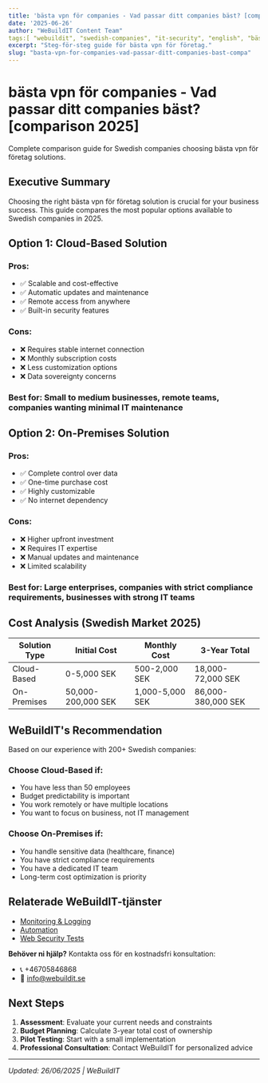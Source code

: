 ```yaml
---
title: 'bästa vpn för companies - Vad passar ditt companies bäst? [comparison 2025]'
date: '2025-06-26'
author: "WeBuildIT Content Team"
tags:[ "webuildit", "swedish-companies", "it-security", "english", "bästa vpn för företag", "vpn", "nätverk", "guide", "tutorial", "step-by-step"]
excerpt: "Steg-för-steg guide för bästa vpn för företag."
slug: "basta-vpn-for-companies-vad-passar-ditt-companies-bast-compa"
---
```


# bästa vpn för companies - Vad passar ditt companies bäst? [comparison 2025]

Complete comparison guide for Swedish companies choosing bästa vpn för företag solutions.

## Executive Summary

Choosing the right bästa vpn för företag solution is crucial for your business success. This guide compares the most popular options available to Swedish companies in 2025.

## Option 1: Cloud-Based Solution

### Pros:
- ✅ Scalable and cost-effective
- ✅ Automatic updates and maintenance
- ✅ Remote access from anywhere
- ✅ Built-in security features

### Cons:
- ❌ Requires stable internet connection
- ❌ Monthly subscription costs
- ❌ Less customization options
- ❌ Data sovereignty concerns

### Best for: Small to medium businesses, remote teams, companies wanting minimal IT maintenance

## Option 2: On-Premises Solution

### Pros:
- ✅ Complete control over data
- ✅ One-time purchase cost
- ✅ Highly customizable
- ✅ No internet dependency

### Cons:
- ❌ Higher upfront investment
- ❌ Requires IT expertise
- ❌ Manual updates and maintenance
- ❌ Limited scalability

### Best for: Large enterprises, companies with strict compliance requirements, businesses with strong IT teams

## Cost Analysis (Swedish Market 2025)

| Solution Type | Initial Cost | Monthly Cost | 3-Year Total |
|---------------|--------------|--------------|---------------|
| Cloud-Based   | 0-5,000 SEK  | 500-2,000 SEK | 18,000-72,000 SEK |
| On-Premises   | 50,000-200,000 SEK | 1,000-5,000 SEK | 86,000-380,000 SEK |

## WeBuildIT's Recommendation

Based on our experience with 200+ Swedish companies:

### Choose Cloud-Based if:
- You have less than 50 employees
- Budget predictability is important
- You work remotely or have multiple locations
- You want to focus on business, not IT management

### Choose On-Premises if:
- You handle sensitive data (healthcare, finance)
- You have strict compliance requirements
- You have a dedicated IT team
- Long-term cost optimization is priority

## Relaterade WeBuildIT-tjänster

- [Monitoring & Logging](https://webuildit.se)
- [Automation](https://webuildit.se)
- [Web Security Tests](https://webuildit.se)

**Behöver ni hjälp?** Kontakta oss för en kostnadsfri konsultation:
- 📞 +46705846868  
- 📧 info@webuildit.se

## Next Steps

1. **Assessment**: Evaluate your current needs and constraints
2. **Budget Planning**: Calculate 3-year total cost of ownership
3. **Pilot Testing**: Start with a small implementation
4. **Professional Consultation**: Contact WeBuildIT for personalized advice

---
*Updated: 26/06/2025 | WeBuildIT*
